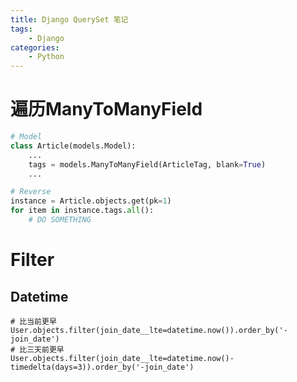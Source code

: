```yaml
---
title: Django QuerySet 笔记
tags:
	- Django
categories:
	- Python
---
```


# 遍历ManyToManyField

```python
# Model
class Article(models.Model):
    ...
    tags = models.ManyToManyField(ArticleTag, blank=True)
    ...

# Reverse
instance = Article.objects.get(pk=1)
for item in instance.tags.all():
    # DO SOMETHING
```

# Filter

## Datetime

```shell
# 比当前更早
User.objects.filter(join_date__lte=datetime.now()).order_by('-join_date')
# 比三天前更早
User.objects.filter(join_date__lte=datetime.now()-timedelta(days=3)).order_by('-join_date')
```

